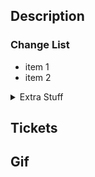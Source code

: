 ## Description
<!--add a short description of work here 🙏🏼 -->

### Change List
<!-- More detailed list of the major changes that will help explain what is going on with your PR -->
- item 1
- item 2

<details>
<summary>Extra Stuff</summary>
  <!-- select all that apply -->
  <!-- More details from GitHub -->
  <!-- https://docs.github.com/en/get-started/writing-on-github/getting-started-with-writing-and-formatting-on-github/basic-writing-and-formatting-syntax -->
  <!-- https://docs.github.com/en/get-started/writing-on-github/working-with-advanced-formatting -->
        
  ### Diagrams
  <!-- If a diagram would be more helpful to explain a new flow or change, consider adding that here ->>
  <!-- https://docs.github.com/en/get-started/writing-on-github/working-with-advanced-formatting/creating-diagrams -->   

  ### Code Changes
  - [ ] README updated as applicable
 
  ### Infra
  - [ ] If modules were removed, were resources cleaned up
  - [ ] New monitors and alerts if required

</details>

## Tickets
<!-- Put any related tickets here -->
<!-- If the Branch or Commit is using the correct formatting, this will be done for you automatically -->

## Gif
![]()
